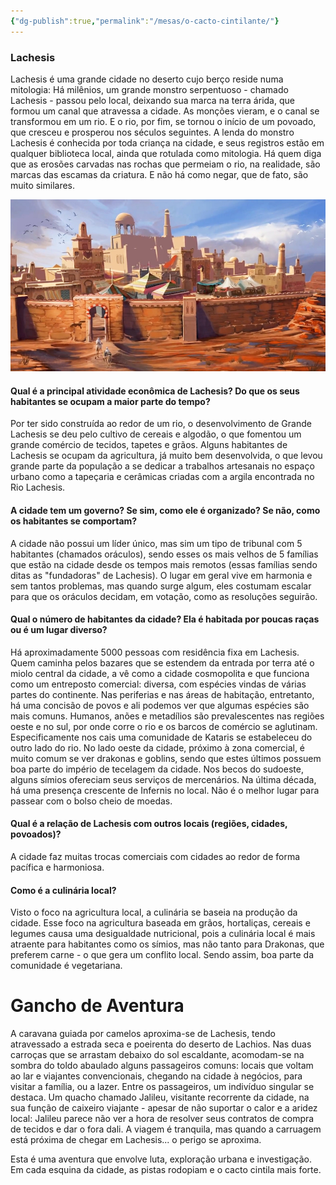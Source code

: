 ```yaml
---
{"dg-publish":true,"permalink":"/mesas/o-cacto-cintilante/"}
---
```


### Lachesis

Lachesis é uma grande cidade no deserto cujo berço reside numa mitologia: Há milênios, um grande monstro serpentuoso - chamado Lachesis - passou pelo local, deixando sua marca na terra árida, que formou um canal que atravessa a cidade. As monções vieram, e o canal se transformou em um rio. E o rio, por fim, se tornou o início de um povoado, que cresceu e prosperou nos séculos seguintes. A lenda do monstro Lachesis é conhecida por toda criança na cidade, e seus registros estão em qualquer biblioteca local, ainda que rotulada como mitologia. Há quem diga que as erosões carvadas nas rochas que permeiam o rio, na realidade, são marcas das escamas da criatura. E não há como negar, que de fato, são muito similares.

![lachesis.jpg](/img/user/Imagens/Mesas/lachesis.jpg)

#### Qual é a principal atividade econômica de Lachesis? Do que os seus habitantes se ocupam a maior parte do tempo?
Por ter sido construída ao redor de um rio, o desenvolvimento de Grande Lachesis se deu pelo cultivo de cereais e algodão, o que fomentou um grande comércio de tecidos, tapetes e grãos. Alguns habitantes de Lachesis se ocupam da agricultura, já muito bem desenvolvida, o que levou grande parte da população a se dedicar a trabalhos artesanais no espaço urbano como a tapeçaria e cerâmicas criadas com a argila encontrada no Rio Lachesis.

#### A cidade tem um governo? Se sim, como ele é organizado? Se não, como os habitantes se comportam?
A cidade não possui um líder único, mas sim um tipo de tribunal com 5 habitantes (chamados oráculos), sendo esses os mais velhos de 5 famílias que estão na cidade desde os tempos mais remotos (essas famílias sendo ditas as "fundadoras" de Lachesis).
O lugar em geral vive em harmonia e sem tantos problemas, mas quando surge algum, eles costumam escalar para que os oráculos decidam, em votação, como as resoluções seguirão.

#### Qual o número de habitantes da cidade? Ela é habitada por poucas raças ou é um lugar diverso?
Há aproximadamente 5000 pessoas com residência fixa em Lachesis. Quem caminha pelos bazares que se estendem da entrada por terra até o miolo central da cidade, a vê como a cidade cosmopolita e que funciona como um entreposto comercial: diversa, com espécies vindas de várias partes do continente. Nas periferias e nas áreas de habitação, entretanto, há uma concisão de povos e ali podemos ver que algumas espécies são mais comuns. Humanos, anões e metadílios são prevalescentes nas regiões oeste e no sul, por onde corre o rio e os barcos de comércio se aglutinam. Especificamente nos cais uma comunidade de Kataris se estabeleceu do outro lado do rio. No lado oeste da cidade, próximo à zona comercial, é muito comum se ver drakonas e goblins, sendo que estes últimos possuem boa parte do império de tecelagem da cidade.
Nos becos do sudoeste, alguns símios ofereciam seus serviços de mercenários. Na última década, há uma presença crescente de Infernis no local. Não é o melhor lugar para passear com o bolso cheio de moedas.

#### Qual é a relação de Lachesis com outros locais (regiões, cidades, povoados)?
A cidade faz muitas trocas comerciais com cidades ao redor de forma pacífica e harmoniosa.

#### Como é a culinária local?
Visto o foco na agricultura local, a culinária se baseia na produção da cidade. Esse foco na agricultura baseada em grãos, hortaliças, cereais e legumes causa uma desigualdade nutricional, pois a culinária local é mais atraente para habitantes como os símios, mas não tanto para Drakonas, que preferem carne - o que gera um conflito local. Sendo assim, boa parte da comunidade é vegetariana.

# Gancho de Aventura

A caravana guiada por camelos aproxima-se de Lachesis, tendo atravessado a estrada seca e poeirenta do deserto de Lachios. Nas duas carroças que se arrastam debaixo do sol escaldante, acomodam-se na sombra do toldo abaulado alguns passageiros comuns: locais que voltam ao lar e viajantes convencionais, chegando na cidade à negócios, para visitar a família, ou a lazer. Entre os passageiros, um indivíduo singular se destaca. Um quacho chamado Jalileu, visitante recorrente da cidade, na sua função de caixeiro viajante - apesar de não suportar o calor e a aridez local: Jalileu parece não ver a hora de resolver seus contratos de compra de tecidos e dar o fora dali. A viagem é tranquila, mas quando a carruagem está próxima de chegar em Lachesis... o perigo se aproxima.

Esta é uma aventura que envolve luta, exploração urbana e investigação. Em cada esquina da cidade, as pistas rodopiam e o cacto cintila mais forte.